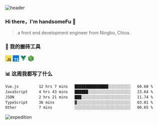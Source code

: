 ![header](https://raw.githubusercontent.com/fzq1998/fzq1998/master/header.png)

### Hi there，I'm handsomeFu 👋

> a front end development engineer from Ningbo, China.

### 🔧 我的搬砖工具
<code><img height="20" src="https://raw.githubusercontent.com/github/explore/80688e429a7d4ef2fca1e82350fe8e3517d3494d/topics/javascript/javascript.png" alt="javascript"></code>
<code><img height="20" src="https://raw.githubusercontent.com/github/explore/80688e429a7d4ef2fca1e82350fe8e3517d3494d/topics/typescript/typescript.png" alt="typescript"></code>
<code><img height="20" src="https://raw.githubusercontent.com/github/explore/80688e429a7d4ef2fca1e82350fe8e3517d3494d/topics/vue/vue.png" alt="vue"></code>
<code><img height="20" src="https://raw.githubusercontent.com/github/explore/80688e429a7d4ef2fca1e82350fe8e3517d3494d/topics/nodejs/nodejs.png" alt="nodejs"></code>



### 📊 这周我都写了什么
<!--START_SECTION:waka-->

```txt
Vue.js         12 hrs 7 mins   ███████████████░░░░░░░░░░   60.60 %
JavaScript     4 hrs 43 mins   ██████░░░░░░░░░░░░░░░░░░░   23.64 %
JSON           2 hrs 21 mins   ███░░░░░░░░░░░░░░░░░░░░░░   11.74 %
TypeScript     36 mins         ▓░░░░░░░░░░░░░░░░░░░░░░░░   03.01 %
Other          7 mins          ░░░░░░░░░░░░░░░░░░░░░░░░░   00.65 %
```

<!--END_SECTION:waka-->


![expedition](https://raw.githubusercontent.com/fzq1998/fzq1998/master/expedition.gif)


